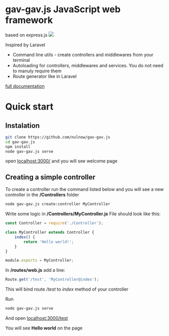 # gav-gav.js JavaScript web framework
based on express.js
![](https://static.thenounproject.com/png/93779-200.png)

Inspired by Laravel

- Command line utils - create controllers and middlewares from your terminal
- Autoloading for controllers, middlewares and services. You do not need to manuly require them
- Route generator like in Laravel

[full documentation](https://nulnow.github.io/gav-gav.js/ "Click here")

# Quick start

## Instalation
```bash
git clone https://github.com/nulnow/gav-gav.js
cd gav-gav.js
npm install
node gav-gav.js serve
```
open [localhost:3000/](http://localhost:3000 "Click here")
and you will see welcome page

## Creating a simple controller

To create a controller run the command listed below and you will see a new controller in the **/Controllers** folder
```bash
node gav-gav.js create:controller MyController
```

Write some logic in **/Controllers/MyController.js**
File should look like this:

```javascript
const Controller = require('./Controller');

class MyController extends Controller {
    index() {
        return 'Hello world!';
    }
}

module.exports = MyController;
```

In **/routes/web.js** add a line:

```javascript
Route.get('/test', 'MyController@index');
```
This will bind route */test* to *index* method of your controller

Run
```bash
node gav-gav.js serve
```
And open [localhost:3000/test](http://localhost:3000/test "Click here")

You will see **Hello world** on the page